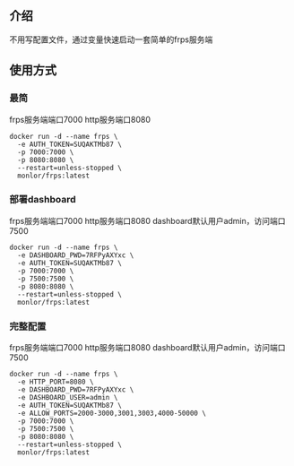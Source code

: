 ## 介绍

不用写配置文件，通过变量快速启动一套简单的frps服务端

## 使用方式

### 最简

frps服务端端口7000
http服务端口8080

```
docker run -d --name frps \
  -e AUTH_TOKEN=SUQAKTMb87 \
  -p 7000:7000 \
  -p 8080:8080 \
  --restart=unless-stopped \
  monlor/frps:latest
```

### 部署dashboard

frps服务端端口7000
http服务端口8080
dashboard默认用户admin，访问端口7500

```
docker run -d --name frps \
  -e DASHBOARD_PWD=7RFPyAXYxc \
  -e AUTH_TOKEN=SUQAKTMb87 \
  -p 7000:7000 \
  -p 7500:7500 \
  -p 8080:8080 \
  --restart=unless-stopped \
  monlor/frps:latest
```

### 完整配置

frps服务端端口7000
http服务端口8080
dashboard默认用户admin，访问端口7500

```
docker run -d --name frps \
  -e HTTP_PORT=8080 \
  -e DASHBOARD_PWD=7RFPyAXYxc \
  -e DASHBOARD_USER=admin \
  -e AUTH_TOKEN=SUQAKTMb87 \
  -e ALLOW_PORTS=2000-3000,3001,3003,4000-50000 \
  -p 7000:7000 \
  -p 7500:7500 \
  -p 8080:8080 \
  --restart=unless-stopped \
  monlor/frps:latest
```